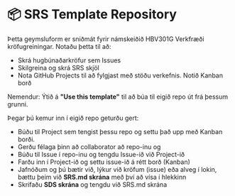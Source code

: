 # 📦 SRS Template Repository

Þetta geymsluform er sniðmát fyrir námskeiðið HBV301G Verkfræði kröfugreiningar. Notaðu þetta til að:
- Skrá hugbúnaðarkröfur sem Issues
- Skilgreina og skrá SRS skjöl
- Nota GitHub Projects til að fylgjast með stöðu verkefnis. Notið Kanban borð 

Nemendur: Ýtið á **"Use this template"** til að búa til eigið repo út frá þessum grunni.

Þegar þú kemur inn í eigið repo geturðu gert: 
- Búðu til Project sem tengist þessu repo og settu það upp með Kanban borði. 
- Gerðu félaga þinn að collaborator að repo-inu og 
- Búðu til Issue í repo-inu og tengdu Issue-ið við Project-ið
- Farðu inn í Project-ið og settu issue-ið á rétt borð (Kanban)
- Jafnóðum og þú bætir við, lýkur við kröfum (issue) eða alveg í lokin, bættu þeim við **SRS.md skrána** með því að vísa í hlekkinn
- Skrifaðu **SDS skrána** og tengdu við SRS.md skrána 
